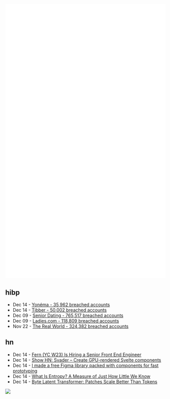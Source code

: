 ![Metrics](https://raw.githubusercontent.com/phixion/phixion/master/metrics.svg)

## hibp

<!--
for https://github.com/phixion/phixion/blob/main/.github/workflows/feeds.yml
-->
<!--START_SECTION:haveibeenpwnd-->
- Dec 14 - [Yonéma - 35,962 breached accounts](https://haveibeenpwned.com/PwnedWebsites#Yonema)
- Dec 14 - [Tibber - 50,002 breached accounts](https://haveibeenpwned.com/PwnedWebsites#Tibber)
- Dec 09 - [Senior Dating - 765,517 breached accounts](https://haveibeenpwned.com/PwnedWebsites#SeniorDating)
- Dec 09 - [Ladies.com - 118,809 breached accounts](https://haveibeenpwned.com/PwnedWebsites#Ladies)
- Nov 22 - [The Real World - 324,382 breached accounts](https://haveibeenpwned.com/PwnedWebsites#TheRealWorld)
<!--END_SECTION:haveibeenpwnd-->

## hn

<!--
for https://github.com/phixion/phixion/blob/main/.github/workflows/feeds.yml
-->
<!--START_SECTION:hn-->
- Dec 14 - [Fern (YC W23) Is Hiring a Senior Front End Engineer](https://www.ycombinator.com/companies/fern/jobs/UJemKYf-senior-frontend-engineer)
- Dec 14 - [Show HN: Svader – Create GPU-rendered Svelte components](https://github.com/sockmaster27/svader)
- Dec 14 - [I made a free Figma library packed with components for fast prototyping](https://veryfront.com/figma-kit)
- Dec 14 - [What Is Entropy? A Measure of Just How Little We Know](https://www.quantamagazine.org/what-is-entropy-a-measure-of-just-how-little-we-really-know-20241213/)
- Dec 14 - [Byte Latent Transformer: Patches Scale Better Than Tokens](https://ai.meta.com/research/publications/byte-latent-transformer-patches-scale-better-than-tokens/?_fb_noscript=1)
<!--END_SECTION:hn-->

<!--
for https://yhype.me
-->
![](https://hit.yhype.me/github/profile?user_id=13013670)
